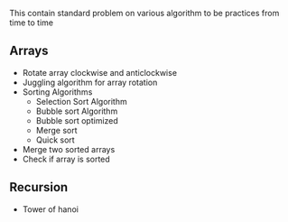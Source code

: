 This contain standard problem on various algorithm to be practices from time to time

## Arrays

- Rotate array clockwise and anticlockwise
- Juggling algorithm for array rotation
- Sorting Algorithms
  - Selection Sort Algorithm
  - Bubble sort Algorithm
  - Bubble sort optimized
  - Merge sort
  - Quick sort
- Merge two sorted arrays
- Check if array is sorted

## Recursion

- Tower of hanoi
